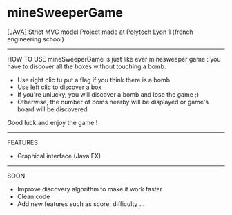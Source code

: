 # mineSweeperGame
[JAVA] Strict MVC model
Project made at Polytech Lyon 1 (french engineering school)

*********************************************************************************************************************************************
HOW TO USE
mineSweeperGame is just like ever minesweeper game : you have to discover all the boxes without touching a bomb.
- Use right clic tu put a flag if you think there is a bomb
- Use left clic to discover a box
- If you're unlucky, you will discover a bomb and lose the game ;)
- Otherwise, the number of boms nearby will be displayed or game's board will be discovered

Good luck and enjoy the game !

*********************************************************************************************************************************************
FEATURES
- Graphical interface (Java FX)

*********************************************************************************************************************************************
SOON
- Improve discovery algorithm to make it work faster
- Clean code
- Add new features such as score, difficulty ...
